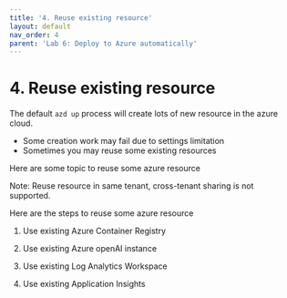 ```yaml
---
title: '4. Reuse existing resource'
layout: default
nav_order: 4
parent: 'Lab 6: Deploy to Azure automatically'
---
```


# 4. Reuse existing resource

The default `azd up` process will create lots of new resource in the azure cloud.
- Some creation work may fail due to settings limitation
- Sometimes you may reuse some existing resources

Here are some topic to reuse some azure resource

Note: Reuse resource in same tenant, cross-tenant sharing is not supported.

Here are the steps to reuse some azure resource

1. Use existing Azure Container Registry


1. Use existing Azure openAI instance


1. Use existing Log Analytics Workspace


1. Use existing Application Insights